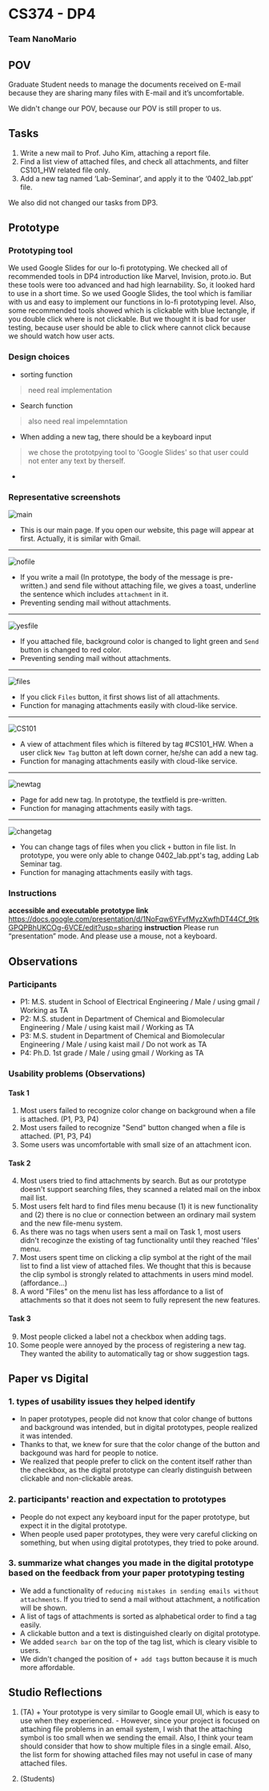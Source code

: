 # CS374 - DP4
### Team NanoMario

## POV
Graduate Student needs to manage the documents received on E-mail because they are sharing many files with E-mail and it’s uncomfortable.

We didn't change our POV, because our POV is still proper to us.

## Tasks
1. Write a new mail to Prof. Juho Kim, attaching a report file.
2. Find a list view of attached files, and check all attachments, and filter CS101_HW related file only.
3. Add a new tag named ‘Lab-Seminar’, and apply it to the ‘0402_lab.ppt’ file.

We also did not changed our tasks from DP3.

## Prototype
### Prototyping tool
We used Google Slides for our lo-fi prototyping. We checked all of recommended tools in DP4 introduction like Marvel, Invision, proto.io. But these tools were too advanced and had high learnability. So, it looked hard to use in a short time. So we used Google Slides, the tool which is familiar with us and easy to implement our functions in lo-fi prototyping level. Also, some recommended tools showed which is clickable with blue lectangle, if you double click where is not clickable. But we thought it is bad for user testing, because user should be able to click where cannot click because we should watch how user acts.

### Design choices
- sorting function
> need real implementation
- Search function
> also need real impelemntation
- When adding a new tag, there should be a keyboard input
> we chose the prototpying tool to 'Google Slides' so that user could not enter any text by therself. 
- 


### Representative screenshots

![main](./main.jpg)
* This is our main page. If you open our website, this page will appear at first. Actually, it is similar with Gmail. 
---

![nofile](./nofile.jpg)
* If you write a mail (In prototype, the body of the message is pre-written.) and send file without attaching file, we gives a toast, underline the sentence which includes `attachment` in it.
* Preventing sending mail without attachments.
---

![yesfile](./yesfile.jpg)
* If you attached file, background color is changed to light green and `Send` button is changed to red color.
* Preventing sending mail without attachments.
---

![files](./files.jpg)
* If you click `Files` button, it first shows list of all attachments.
* Function for managing attachments easily with cloud-like service.
---

![CS101](./CS101.jpg)
* A view of attachment files which is filtered by tag #CS101_HW. When a user click `New Tag` button at left down corner, he/she can add a new tag.
* Function for managing attachments easily with cloud-like service.
---

![newtag](./newtag.jpg)
* Page for add new tag. In prototype, the textfield is pre-written.
* Function for managing attachments easily with tags.
---

![changetag](./changetag.jpg)
* You can change tags of files when you click `+` button in file list. In prototype, you were only able to change 0402_lab.ppt's tag, adding Lab Seminar tag. 
* Function for managing attachments easily with tags.

### Instructions
**accessible and executable prototype link**
https://docs.google.com/presentation/d/1NoFqw6YFvfMyzXwfhDT44Cf_9tkGPQPBhUKCOg-6VCE/edit?usp=sharing
**instruction**
Please run “presentation” mode. And please use a mouse, not a keyboard.

## Observations
### Participants
- P1: M.S. student in School of Electrical Engineering / Male / using gmail / Working as TA
- P2: M.S. student in Department of Chemical and Biomolecular Engineering / Male / using kaist mail / Working as TA
- P3: M.S. student in Department of Chemical and Biomolecular Engineering / Male / using kaist mail / Do not work as TA
- P4: Ph.D. 1st grade / Male / using gmail / Working as TA

### Usability problems (Observations)
#### Task 1
1. Most users failed to recognize color change on background when a file is attached. (P1, P3, P4)
2. Most users failed to recognize "Send" button changed when a file is attached. (P1, P3, P4)
3. Some users was uncomfortable with small size of an attachment icon. 

#### Task 2
4. Most users tried to find attachments by search. But as our prototype doesn't support searching files, they scanned a related mail on the inbox mail list.
5. Most users felt hard to find files menu because (1) it is new functionality and (2) there is no clue or connection between an ordinary mail system and the new file-menu system.
6. As there was no tags when users sent a mail on Task 1, most users didn't recoginze the existing of tag functionality until they reached 'files' menu.
7. Most users spent time on clicking a clip symbol at the right of the mail list to find a list view of attached files. We thought that this is because the clip symbol is strongly related to attachments in users mind model. (affordance...)
8. A word "Files" on the menu list has less affordance to a list of attachments so that it does not seem to fully represent the new features.

#### Task 3
9. Most people clicked a label not a checkbox when adding tags.
10. Some people were annoyed by the process of registering a new tag. They wanted the ability to automatically tag or show suggestion tags.



## Paper vs Digital
### 1. types of usability issues they helped identify
* In paper prototypes, people did not know that color change of buttons and background was intended, but in digital prototypes, people realized it was intended.
* Thanks to that, we knew for sure that the color change of the button and backgound was hard for people to notice.
* We realized that people prefer to click on the content itself rather than the checkbox, as the digital prototype can clearly distinguish between clickable and non-clickable areas.

### 2. participants' reaction and expectation to prototypes
* People do not expect any keyboard input for the paper prototype, but expect it in the digital prototype.
* When people used paper prototypes, they were very careful clicking on something, but when using digital prototypes, they tried to poke around.


### 3. summarize what changes you made in the digital prototype based on the feedback from your paper prototyping testing
* We add a functionality of `reducing mistakes in sending emails without attachments`. If you tried to send a mail without attachment, a notification will be shown.
* A list of tags of attachments is sorted as alphabetical order to find a tag easily.
* A clickable button and a text is distinguished clearly on digital prototype. 
* We added `search bar` on the top of the tag list, which is cleary visible to users.
* We didn't changed the position of `+ add tags` button because it is much more affordable.



## Studio Reflections
1. (TA) + Your prototype is very similar to Google email UI, which is easy to use when they experienced. - However, since your project is focused on attaching file problems in an email system, I wish that the attaching symbol is too small when we sending the email. Also, I think your team should consider that how to show multiple files in a single email. Also, the list form for showing attached files may not useful in case of many attached files. 

2. (Students) 

